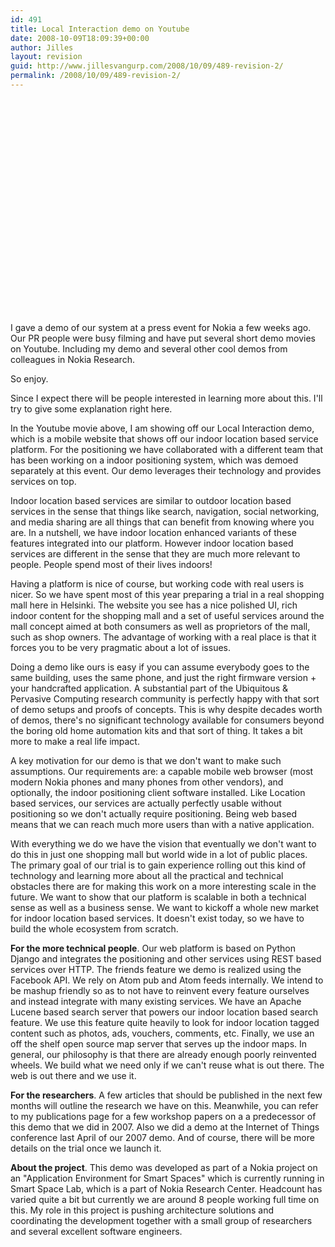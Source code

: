 ```yaml
---
id: 491
title: Local Interaction demo on Youtube
date: 2008-10-09T18:09:39+00:00
author: Jilles
layout: revision
guid: http://www.jillesvangurp.com/2008/10/09/489-revision-2/
permalink: /2008/10/09/489-revision-2/
---
```

<object width="425" height="344"><param name="movie" value="http://www.youtube.com/v/cGNYn8YLlpA&hl=en&fs=1"></param><param name="allowFullScreen" value="true"></param><embed src="http://www.youtube.com/v/cGNYn8YLlpA&hl=en&fs=1" type="application/x-shockwave-flash" allowfullscreen="true" width="425" height="344"></embed></object>

I gave a demo of our system at a press event for Nokia a few weeks ago. Our PR people were busy filming and have put several short demo movies on Youtube. Including my demo and several other cool demos from colleagues in Nokia Research.

So enjoy.

Since I expect there will be people interested in learning more about this. I'll try to give some explanation right here.

In the Youtube movie above, I am showing off our Local Interaction demo, which is a mobile website that shows off our indoor location based service platform. For the positioning we have collaborated with a different team that has been working on a indoor positioning system, which was demoed separately at this event. Our demo leverages their technology and provides services on top.

Indoor location based services are similar to outdoor location based services in the sense that things like search, navigation, social networking, and media sharing are all things that can benefit from knowing where you are. In a nutshell, we have indoor location enhanced variants of these features integrated into our platform. However indoor location based services are different in the sense that they are much more relevant to people. People spend most of their lives indoors! 

Having a platform is nice of course, but working code with real users is nicer. So we have spent most of this year preparing a trial in a real shopping mall here in Helsinki. The website you see has a nice polished UI, rich indoor content for the shopping mall and a set of useful services around the mall concept aimed at both consumers as well as proprietors of the mall, such as shop owners. The advantage of working with a real place is that it forces you to be very pragmatic about a lot of issues. 

Doing a demo like ours is easy if you can assume everybody goes to the same building, uses the same phone, and just the right firmware version + your handcrafted application. A substantial part of the Ubiquitous & Pervasive Computing research community is perfectly happy with that sort of demo setups and proofs of concepts. This is why despite decades worth of demos, there's no significant technology available for consumers beyond the boring old home automation kits and that sort of thing. It takes a bit more to make a real life impact.

A key motivation for our demo is that we don't want to make such assumptions. Our requirements are: a capable mobile web browser (most modern Nokia phones and many phones from other vendors), and optionally, the indoor positioning client software installed. Like Location based services, our services are actually perfectly usable without positioning so we don't actually require positioning. Being web based means that we can reach much more users than with a native application.   

With everything we do we have the vision that eventually we don't want to do this in just one shopping mall but world wide in a lot of public places. The primary goal of our trial is to gain experience rolling out this kind of technology and learning more about all the practical and technical obstacles there are for making this work on a more interesting scale in the future. We want to show that our platform is scalable in both a technical sense as well as a business sense. We want to kickoff a whole new market for indoor location based services. It doesn't exist today, so we have to build the whole ecosystem from scratch.

<strong>For the more technical people</strong>. Our web platform is based on Python Django and integrates the positioning and other services using REST based services over HTTP. The friends feature we demo is realized using the Facebook API. We rely on Atom pub and Atom feeds internally. We intend to be mashup friendly so as to not have to reinvent every feature ourselves and instead integrate with many existing services. We have an Apache Lucene based search server that powers our indoor location based search feature. We use this feature quite heavily to look for indoor location tagged content such as photos, ads, vouchers, comments, etc. Finally, we use an off the shelf open source map server that serves up the indoor maps. In general, our philosophy is that there are already enough poorly reinvented wheels. We build what we need only if we can't reuse what is out there. The web is out there and we use it.

<strong>For the researchers</strong>. A few articles that should be published in the next few months will outline the research we have on this. Meanwhile, you can refer to my publications page for a few workshop papers on a a predecessor of this demo that we did in 2007. Also we did a demo at the Internet of Things conference last April of our 2007 demo. And of course, there will be more details on the trial once we launch it. 

<strong>About the project</strong>. This demo was developed as part of a Nokia project on an "Application Environment for Smart Spaces" which is currently running in Smart Space Lab, which is a part of Nokia Research Center. Headcount has varied quite a bit but currently we are around 8 people working full time on this. My role in this project is pushing architecture solutions and coordinating the development together with a small group of researchers and several excellent software engineers. 